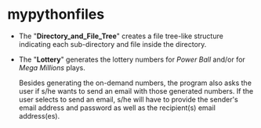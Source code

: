 # mypythonfiles


- The "**Directory_and_File_Tree**" creates a file tree-like structure indicating each sub-directory and file inside the directory.
- The "**Lottery**" generates the lottery numbers for _Power Ball_ and/or for _Mega Millions_ plays. 

  Besides generating the on-demand numbers, the program also asks the user if s/he wants to send an email with those generated numbers. 
  If the user selects to send an email, s/he will have to provide the sender's email address and password as well as the recipient(s) email address(es).
